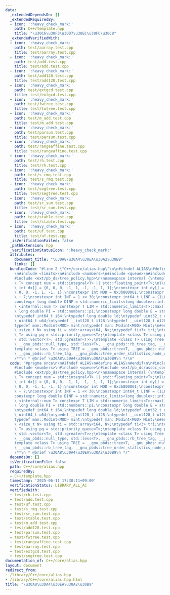 ```yaml
---
data:
  _extendedDependsOn: []
  _extendedRequiredBy:
  - icon: ':heavy_check_mark:'
    path: C++/template.hpp
    title: "\u30C6\u30F3\u30D7\u30EC\u30FC\u30C8"
  _extendedVerifiedWith:
  - icon: ':heavy_check_mark:'
    path: test/aarray.test.cpp
    title: test/aarray.test.cpp
  - icon: ':heavy_check_mark:'
    path: test/add.test.cpp
    title: test/add.test.cpp
  - icon: ':heavy_check_mark:'
    path: test/add128.test.cpp
    title: test/add128.test.cpp
  - icon: ':heavy_check_mark:'
    path: test/extgcd.test.cpp
    title: test/extgcd.test.cpp
  - icon: ':heavy_check_mark:'
    path: test/fwtree.test.cpp
    title: test/fwtree.test.cpp
  - icon: ':heavy_check_mark:'
    path: test/m_add.test.cpp
    title: test/m_add.test.cpp
  - icon: ':heavy_check_mark:'
    path: test/parsum.test.cpp
    title: test/parsum.test.cpp
  - icon: ':heavy_check_mark:'
    path: test/rangeaffine.test.cpp
    title: test/rangeaffine.test.cpp
  - icon: ':heavy_check_mark:'
    path: test/rh.test.cpp
    title: test/rh.test.cpp
  - icon: ':heavy_check_mark:'
    path: test/s_rmq.test.cpp
    title: test/s_rmq.test.cpp
  - icon: ':heavy_check_mark:'
    path: test/segtree.test.cpp
    title: test/segtree.test.cpp
  - icon: ':heavy_check_mark:'
    path: test/sr_sum.test.cpp
    title: test/sr_sum.test.cpp
  - icon: ':heavy_check_mark:'
    path: test/stable.test.cpp
    title: test/stable.test.cpp
  - icon: ':heavy_check_mark:'
    path: test/uf.test.cpp
    title: test/uf.test.cpp
  _isVerificationFailed: false
  _pathExtension: hpp
  _verificationStatusIcon: ':heavy_check_mark:'
  attributes:
    document_title: "\u30A8\u30A4\u30EA\u30A2\u30B9"
    links: []
  bundledCode: "#line 2 \"C++/core/alias.hpp\"\n\n#ifndef ALIAS\n#define ALIAS\n#endif\n\
    \n#include <limits>\n#include <numbers>\n#include <queue>\n#include <ext/pb_ds/assoc_container.hpp>\n\
    #include <ext/pb_ds/tree_policy.hpp>\n\nnamespace internal {\ntemplate <typename\
    \ T> concept num = std::integral<T> || std::floating_point<T>;\n}\n\nconstexpr\
    \ int dx[] = {0, 0, 0, -1, 1, -1, -1, 1, 1};\nconstexpr int dy[] = {0, -1, 1,\
    \ 0, 0, -1, 1, -1, 1};\nconstexpr int MOD = 0x3b800001;\nconstexpr int M0D = 1e9\
    \ + 7;\nconstexpr int INF = 1 << 30;\nconstexpr int64_t LINF = (1LL << 61) - 1;\n\
    constexpr long double DINF = std::numeric_limits<long double>::infinity();\ntemplate\
    \ <internal::num T> constexpr T LIM = std::numeric_limits<T>::max();\nconstexpr\
    \ long double PI = std::numbers::pi;\nconstexpr long double E = std::numbers::e;\n\
    \ntypedef int64_t i64;\ntypedef long double ld;\ntypedef uint32_t u32;\ntypedef\
    \ uint64_t u64;\ntypedef __int128_t i128;\ntypedef __uint128_t u128;\n#ifdef MODINT\n\
    typedef man::Modint<MOD> mint;\ntypedef man::Modint<M0D> Mint;\n#endif\ntemplate\
    \ <size_t N> using ti = std::array<i64, N>;\ntypedef ti<3> tri;\ntemplate <class\
    \ T> using pq = std::priority_queue<T>;\ntemplate <class T> using pqr = std::priority_queue<T,\
    \ std::vector<T>, std::greater<T>>;\ntemplate <class T> using Tree = __gnu_pbds::tree<T,\
    \ __gnu_pbds::null_type, std::less<T>, __gnu_pbds::rb_tree_tag, __gnu_pbds::tree_order_statistics_node_update>;\n\
    template <class T> using TREE = __gnu_pbds::tree<T, __gnu_pbds::null_type, std::greater<T>,\
    \ __gnu_pbds::rb_tree_tag, __gnu_pbds::tree_order_statistics_node_update>;\n\n\
    /**\n * @brief \u30A8\u30A4\u30EA\u30A2\u30B9\n */\n"
  code: "#pragma once\n\n#ifndef ALIAS\n#define ALIAS\n#endif\n\n#include <limits>\n\
    #include <numbers>\n#include <queue>\n#include <ext/pb_ds/assoc_container.hpp>\n\
    #include <ext/pb_ds/tree_policy.hpp>\n\nnamespace internal {\ntemplate <typename\
    \ T> concept num = std::integral<T> || std::floating_point<T>;\n}\n\nconstexpr\
    \ int dx[] = {0, 0, 0, -1, 1, -1, -1, 1, 1};\nconstexpr int dy[] = {0, -1, 1,\
    \ 0, 0, -1, 1, -1, 1};\nconstexpr int MOD = 0x3b800001;\nconstexpr int M0D = 1e9\
    \ + 7;\nconstexpr int INF = 1 << 30;\nconstexpr int64_t LINF = (1LL << 61) - 1;\n\
    constexpr long double DINF = std::numeric_limits<long double>::infinity();\ntemplate\
    \ <internal::num T> constexpr T LIM = std::numeric_limits<T>::max();\nconstexpr\
    \ long double PI = std::numbers::pi;\nconstexpr long double E = std::numbers::e;\n\
    \ntypedef int64_t i64;\ntypedef long double ld;\ntypedef uint32_t u32;\ntypedef\
    \ uint64_t u64;\ntypedef __int128_t i128;\ntypedef __uint128_t u128;\n#ifdef MODINT\n\
    typedef man::Modint<MOD> mint;\ntypedef man::Modint<M0D> Mint;\n#endif\ntemplate\
    \ <size_t N> using ti = std::array<i64, N>;\ntypedef ti<3> tri;\ntemplate <class\
    \ T> using pq = std::priority_queue<T>;\ntemplate <class T> using pqr = std::priority_queue<T,\
    \ std::vector<T>, std::greater<T>>;\ntemplate <class T> using Tree = __gnu_pbds::tree<T,\
    \ __gnu_pbds::null_type, std::less<T>, __gnu_pbds::rb_tree_tag, __gnu_pbds::tree_order_statistics_node_update>;\n\
    template <class T> using TREE = __gnu_pbds::tree<T, __gnu_pbds::null_type, std::greater<T>,\
    \ __gnu_pbds::rb_tree_tag, __gnu_pbds::tree_order_statistics_node_update>;\n\n\
    /**\n * @brief \u30A8\u30A4\u30EA\u30A2\u30B9\n */"
  dependsOn: []
  isVerificationFile: false
  path: C++/core/alias.hpp
  requiredBy:
  - C++/template.hpp
  timestamp: '2025-06-11 17:30:11+09:00'
  verificationStatus: LIBRARY_ALL_AC
  verifiedWith:
  - test/rh.test.cpp
  - test/add.test.cpp
  - test/uf.test.cpp
  - test/s_rmq.test.cpp
  - test/sr_sum.test.cpp
  - test/stable.test.cpp
  - test/m_add.test.cpp
  - test/add128.test.cpp
  - test/parsum.test.cpp
  - test/fwtree.test.cpp
  - test/rangeaffine.test.cpp
  - test/aarray.test.cpp
  - test/extgcd.test.cpp
  - test/segtree.test.cpp
documentation_of: C++/core/alias.hpp
layout: document
redirect_from:
- /library/C++/core/alias.hpp
- /library/C++/core/alias.hpp.html
title: "\u30A8\u30A4\u30EA\u30A2\u30B9"
---
```

